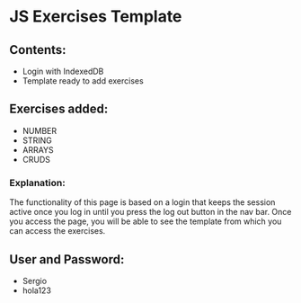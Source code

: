 <h1>JS Exercises Template</h1>

<h2>Contents:</h2>
<ul>
  <li>Login with IndexedDB</li>
  <li>Template ready to add exercises</li>
</ul>

<h2>Exercises added:</h2>
<ul>
  <li>NUMBER</li>
  <li>STRING</li>
  <li>ARRAYS</li>
  <li>CRUDS</li>
</ul>

<h3>Explanation:</h3>
<p>
  The functionality of this page is based on a login that keeps the session active once you log in until you press the log out button in the nav bar. Once you access the page, you will be able to see the template from which you can access the exercises.
</p>

<h2>User and Password:</h2>
<ul>
  <li>Sergio</li>
  <li>hola123</li>
</ul>